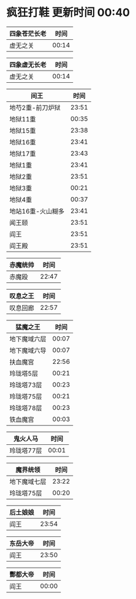 # 疯狂打鞋 更新时间 00:40

| 四象苍茫长老   | 时间    |
|--------|-------|
| 虚无之关 | 00:14 |

| 四象虚无长老   | 时间    |
|--------|-------|
| 虚无之关 | 00:14 |

| 间王   | 时间    |
|--------|-------|
| 地芍2重-前刀炉狱 | 23:51 |
| 地狱11重 | 00:35 |
| 地狱15重 | 23:38 |
| 地狱16重 | 23:41 |
| 地狱17重 | 23:43 |
| 地狱1重 | 23:41 |
| 地狱2重 | 23:51 |
| 地狱3重 | 00:21 |
| 地狱4重 | 00:37 |
| 地站16重-火山糊多 | 23:41 |
| 闻王颐 | 23:51 |
| 阎王 | 23:51 |
| 阎王殿 | 23:51 |

| 赤魔统帅   | 时间    |
|--------|-------|
| 赤魔殴 | 22:47 |

| 叹息之王   | 时间    |
|--------|-------|
| 叹息回廊 | 22:57 |

| 猛魔之王   | 时间    |
|--------|-------|
| 地下魔域六层 | 00:07 |
| 地下魔域六导 | 00:07 |
| 扶血魔宫 | 22:56 |
| 玲珑塔5层 | 00:21 |
| 玲珑塔73层 | 00:23 |
| 玲珑塔75层 | 00:21 |
| 玲珑塔78层 | 00:23 |
| 铁血魔宫 | 00:03 |

| 鬼火人马   | 时间    |
|--------|-------|
| 玲珑塔77层 | 00:01 |

| 魔界统领   | 时间    |
|--------|-------|
| 地下魔域七层 | 23:22 |
| 玲珑塔75层 | 00:20 |

| 后土娘娘   | 时间    |
|--------|-------|
| 阎王 | 23:54 |

| 东岳大帝   | 时间    |
|--------|-------|
| 阎王 | 23:50 |

| 酆都大帝   | 时间    |
|--------|-------|
| 阎王 | 00:00 |